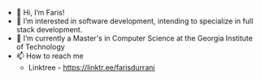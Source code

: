 - 👋 Hi, I’m Faris!
- 👀 I’m interested in software development, intending to specialize in full stack development.
- 🌱 I’m currently a Master's in Computer Science at the Georgia Institute of Technology
- 📫 How to reach me
  - Linktree - https://linktr.ee/farisdurrani

<!---
farisdurrani/farisdurrani is a ✨ special ✨ repository because its `README.md` (this file) appears on your GitHub profile.
You can click the Preview link to take a look at your changes.
--->
